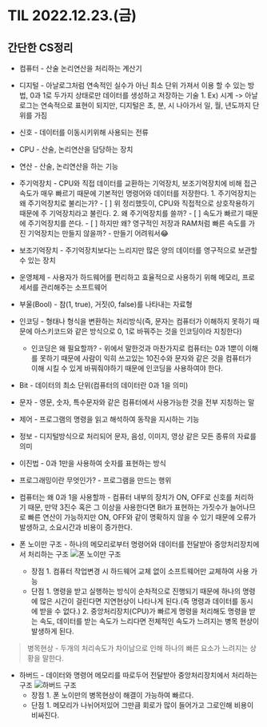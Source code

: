 # TIL 2022.12.23.(금)
## 간단한 CS정리
* 컴퓨터 - 산술 논리연산을 처리하는 계산기
* 디지털 - 아날로그처럼 연속적인 실수가 아닌 최소 단위 가져서 이용 할 수 있는 방법, 0과 1로 두가지 상태로만 데이터를 생성하고 저장하는 기술
		1. Ex) 시계 -> 아날로그는 연속적으로 표현이 되지만, 디지털은 초, 분, 시 나아가서 일, 월, 년도까지 단위를 가짐
* 신호 - 데이터를 이동시키위해 사용되는 전류
* CPU - 산술, 논리연산을 담당하는 장치
* 연산 - 산술, 논리연산을 하는 기능
* 주기억장치 - CPU와 직접 데이터를 교환하는 기억장치, 보조기억장치에 비해 접근 속도가 매우 빠르기 때문에 기본적인 명령어와 데이터를 저장한다.
		1. 주기억장치는 왜 주기억장치로 불리는가?
				- [ ] 위 정리했듯이, CPU와 직접적으로 상호작용하기 때문에 주 기억장치라고 불린다.
		2. 왜 주기억장치를 쓸까?
				- [ ]  속도가 빠르기 때문에 주기억장치를 쓴다.
				- [ ] 하지만 왜? 영구적인 저장과 RAM처럼 빠른 속도를 가진 기억장치는 만들지 않을까? - 만들기 어려워서😂
* 보조기억장치 - 주기억장치보다는 느리지만 많은 양의 데이터를 영구적으로 보관할 수 있는 장치
* 운영체제 - 사용자가 하드웨어를 편리하고 효율적으로 사용하기 위해 메모리, 프로세서를 관리해주는 소프트웨어
* 부울(Bool) - 참(1, true), 거짓(0, false)를 나타내는 자료형
* 인코딩 - 형태나 형식을 변환하는 처리방식(즉, 문자는 컴퓨터가 이해하지 못하기 때문에 아스키코드와 같은 방식으로 0, 1로 바꿔주는 것을 인코딩이라 지칭한다)
    * 인코딩은 왜 필요할까? - 위에서 말한것과 마찬가지로 컴퓨터는 0과 1뿐이 이해를 못하기 때문에 사람이 익히 쓰고있는 10진수와 문자와 같은 것을 컴퓨터가 이해 시킬 수 있게 바꿔줘야하기 때문에 인코딩을 사용하여야 한다.
* Bit - 데이터의 최소 단위(컴퓨터의 데이터란 0과 1을 의미)
* 문자 - 영문, 숫자, 특수문자와 같은 컴퓨터에서 사용가능한 것을 전부 지칭하는 말
* 제어 - 프로그램의 명령을 읽고 해석하여 동작을 지시하는 기능
* 정보 - 디지털방식으로 처리되어 문자, 음성, 이미지, 영상 같은 모든 종류의 자료를 의미
* 이진법 - 0과 1만을 사용하여 숫자를 표현하는 방식
* 프로그래밍이란 무엇인가? - 프로그램을 만드는 행위
* 컴퓨터는 왜 0과 1을 사용할까 - 컴퓨터 내부의 장치가 ON, OFF로 신호를 처리하기 때문, 만약 3진수 혹은 그 이상을 사용한다면 Bit가 표현하는 가짓수가 늘어나므로 빠른 연산이 가능하지만 ON, OFF와 같이 명확하지 않을 수 있기 때문에 오류가 발생하고, 소요시간과 비용이 증가한다.

* 폰 노이만 구조 - 하나의 메모리로부터 명령어와 데이터를 전달받아 중앙처리장치에서 처리하는 구조
![폰 노이만 구조](https://upload.wikimedia.org/wikipedia/commons/thumb/e/e5/Von_Neumann_Architecture.svg/1280px-Von_Neumann_Architecture.svg.png)
    * 장점
				1. 컴퓨터 작업변경 시 하드웨어 교체 없이 소프트웨어만 교체하여 사용 가능
    * 단점
				1. 명령을 받고 실행하는 방식이 순차적으로 진행되기 때문에 하나의 명령에 많은 시간이 걸린다면 지연현상이 나타나게 된다.(즉 명령과 데이터를 동시에 받을 수 없다.)
				2. 중앙처리장치(CPU)가 빠르게 명령을 처리해도 명령을 받는 속도, 데이터를 받는 속도가 느리다면 전체적인 속도가 느려지는 병목 현상이 발생하게 된다.
> 병목현상 - 두개의 처리속도가 차이남으로 인해 하나의 빠른 요소가 느려지는 상황을 말한다.   

* 하버드 - 데이터와 명령어 메모리를 따로두어 전달받아 중앙처리장치에서 처리하는 구조
![하버드 구조](https://upload.wikimedia.org/wikipedia/commons/thumb/3/3f/Harvard_architecture.svg/1280px-Harvard_architecture.svg.png)
    * 장점
				1. 폰 노이만의 병목현상이 해결이 가능하여 빠르다.
    * 단점
				1. 메모리가 나뉘어저있어 그만큼 회로가 많이 들어가고 그로인해 비용이 비싸진다. 
